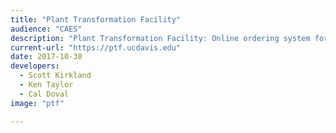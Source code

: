 ```yaml
---
title: "Plant Transformation Facility"
audience: "CAES"
description: "Plant Transformation Facility: Online ordering system for the Plant Transformation Facility. Features online ordering from clients, inventory management, and online billing integration."
current-url: "https://ptf.ucdavis.edu"
date: 2017-10-30
developers:
  - Scott Kirkland
  - Ken Taylor
  - Cal Doval
image: "ptf"

---
```

